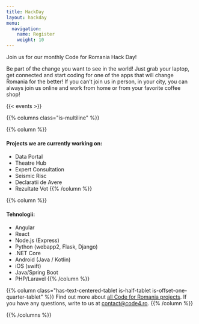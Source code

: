 ```yaml
---
title: HackDay
layout: hackday
menu:
  navigation:
    name: Register
    weight: 10
---
```


Join us for our monthly Code for Romania Hack Day!

Be part of the change you want to see in the world! Just grab your laptop, get connected and start coding for one of the apps that will change Romania for the better! If you can’t join us in person, in your city, you can always join us online and work from home or from your favorite coffee shop!

{{< events >}}

{{% columns class="is-multiline" %}}

{{% column %}}
#### Projects we are currently working on:

* Data Portal
* Theatre Hub
* Expert Consultation
* Seismic Risc
* Declaratii de Avere
* Rezultate Vot
{{% /column %}}

{{% column %}}
#### Tehnologii:

* Angular
* React
* Node.js (Express)
* Python (webapp2, Flask, Django)
* .NET Core
* Android (Java / Kotlin)
* iOS (swift)
* Java/Spring Boot
* PHP/Laravel
{{% /column %}}

{{% column class="has-text-centered-tablet is-half-tablet is-offset-one-quarter-tablet" %}}
Find out more about [all Code for Romania projects](https://bit.ly/2SREoGf).
If you have any questions, write to us at [contact@code4.ro](mailto:contact@code4.ro).
{{% /column %}}

{{% /columns %}}
